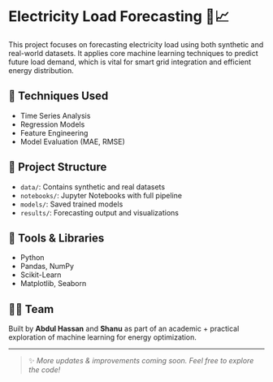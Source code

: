 # Electricity Load Forecasting 🔌📈

This project focuses on forecasting electricity load using both synthetic and real-world datasets. It applies core machine learning techniques to predict future load demand, which is vital for smart grid integration and efficient energy distribution.

## 🧠 Techniques Used
- Time Series Analysis
- Regression Models
- Feature Engineering
- Model Evaluation (MAE, RMSE)

## 📁 Project Structure
- `data/`: Contains synthetic and real datasets
- `notebooks/`: Jupyter Notebooks with full pipeline
- `models/`: Saved trained models
- `results/`: Forecasting output and visualizations

## 🔧 Tools & Libraries
- Python
- Pandas, NumPy
- Scikit-Learn
- Matplotlib, Seaborn

## 👨‍💻 Team
Built by **Abdul Hassan** and **Shanu** as part of an academic + practical exploration of machine learning for energy optimization.

---

> ✨ _More updates & improvements coming soon. Feel free to explore the code!_

